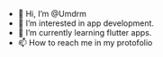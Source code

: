 - 👋 Hi, I’m @Umdrm
- 👀 I’m interested in app development.
- 🌱 I’m currently learning flutter apps.
- 📫 How to reach me in my protofolio

